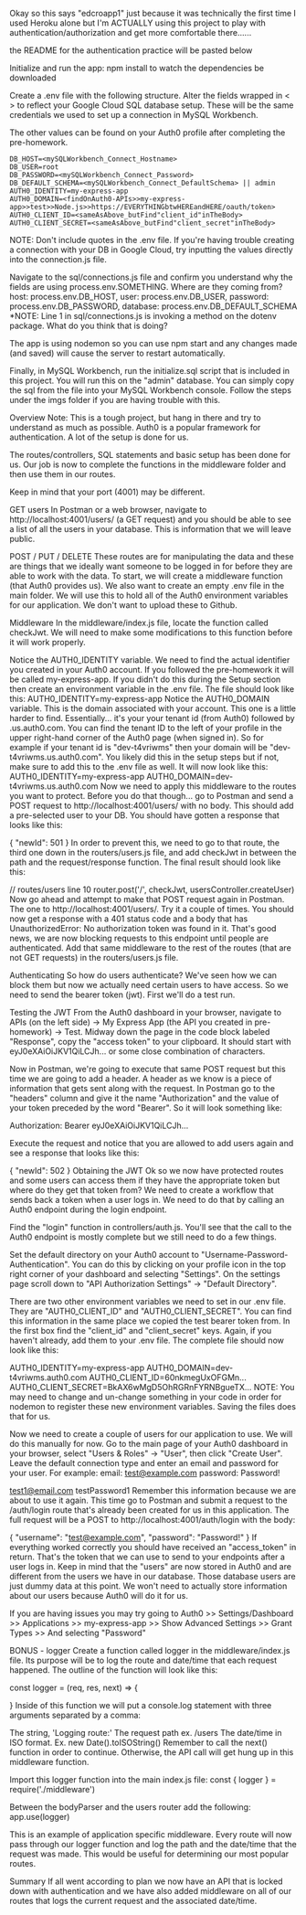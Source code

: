 Okay so this says "edcroapp1" just because it was technically the first time I used Heroku alone but I'm ACTUALLY using this project to play with authentication/authorization and get more comfortable there......



the README for the authentication practice will be pasted below





Initialize and run the app: npm install to watch the dependencies be downloaded

Create a .env file with the following structure. Alter the fields wrapped in < > to reflect your Google Cloud SQL database setup. These will be the same credentials we used to set up a connection in MySQL Workbench.

The other values can be found on your Auth0 profile after completing the pre-homework.

    DB_HOST=<mySQLWorkbench_Connect_Hostname>
    DB_USER=root
    DB_PASSWORD=<mySQLWorkbench_Connect_Password>
    DB_DEFAULT_SCHEMA=<mySQLWorkbench_Connect_DefaultSchema> || admin
    AUTH0_IDENTITY=my-express-app
    AUTH0_DOMAIN=<findOnAuth0-APIs>>my-express-app>>test>>Node.js>>https://EVERYTHINGbtwHEREandHERE/oauth/token>
    AUTH0_CLIENT_ID=<sameAsAbove_butFind"client_id"inTheBody>
    AUTH0_CLIENT_SECRET=<sameAsAbove_butFind"client_secret"inTheBody>
NOTE: Don't include quotes in the .env file. If you're having trouble creating a connection with your DB in Google Cloud, try inputting the values directly into the connection.js file.

Navigate to the sql/connections.js file and confirm you understand why the fields are using process.env.SOMETHING. Where are they coming from?
    host: process.env.DB_HOST,
    user: process.env.DB_USER,
    password: process.env.DB_PASSWORD,
    database: process.env.DB_DEFAULT_SCHEMA
*NOTE: Line 1 in sql/connections.js is invoking a method on the dotenv package. What do you think that is doing?

The app is using nodemon so you can use npm start and any changes made (and saved) will cause the server to restart automatically.

Finally, in MySQL Workbench, run the initialize.sql script that is included in this project. You will run this on the "admin" database. You can simply copy the sql from the file into your MySQL Workbench console. Follow the steps under the imgs folder if you are having trouble with this.

Overview
Note: This is a tough project, but hang in there and try to understand as much as possible. Auth0 is a popular framework for authentication. A lot of the setup is done for us.

The routes/controllers, SQL statements and basic setup has been done for us. Our job is now to complete the functions in the middleware folder and then use them in our routes.

Keep in mind that your port (4001) may be different.

GET users
In Postman or a web browser, navigate to http://localhost:4001/users/ (a GET request) and you should be able to see a list of all the users in your database. This is information that we will leave public.

POST / PUT / DELETE
These routes are for manipulating the data and these are things that we ideally want someone to be logged in for before they are able to work with the data. To start, we will create a middleware function (that Auth0 provides us). We also want to create an empty .env file in the main folder. We will use this to hold all of the Auth0 environment variables for our application. We don't want to upload these to Github.

Middleware
In the middleware/index.js file, locate the function called checkJwt. We will need to make some modifications to this function before it will work properly.

Notice the AUTH0_IDENTITY variable. We need to find the actual identifier you created in your Auth0 account. If you followed the pre-homework it will be called my-express-app. If you didn't do this during the Setup section then create an environment variable in the .env file. The file should look like this:
AUTH0_IDENTITY=my-express-app
Notice the AUTH0_DOMAIN variable. This is the domain associated with your account. This one is a little harder to find. Essentially... it's your your tenant id (from Auth0) followed by .us.auth0.com. You can find the tenant ID to the left of your profile in the upper right-hand corner of the Auth0 page (when signed in). So for example if your tenant id is "dev-t4vriwms" then your domain will be "dev-t4vriwms.us.auth0.com". You likely did this in the setup steps but if not, make sure to add this to the .env file as well. It will now look like this:
AUTH0_IDENTITY=my-express-app
AUTH0_DOMAIN=dev-t4vriwms.us.auth0.com
Now we need to apply this middleware to the routes you want to protect. Before you do that though... go to Postman and send a POST request to http://localhost:4001/users/ with no body. This should add a pre-selected user to your DB. You should have gotten a response that looks like this:

{
    "newId": 501
}
In order to prevent this, we need to go to that route, the third one down in the routers/users.js file, and add checkJwt in between the path and the request/response function. The final result should look like this:

// routes/users line 10
router.post('/', checkJwt, usersController.createUser)
Now go ahead and attempt to make that POST request again in Postman. The one to http://localhost:4001/users/. Try it a couple of times. You should now get a response with a 401 status code and a body that has UnauthorizedError: No authorization token was found in it. That's good news, we are now blocking requests to this endpoint until people are authenticated. Add that same middleware to the rest of the routes (that are not GET requests) in the routers/users.js file.

Authenticating
So how do users authenticate? We've seen how we can block them but now we actually need certain users to have access. So we need to send the bearer token (jwt). First we'll do a test run.

Testing the JWT
From the Auth0 dashboard in your browser, navigate to APIs (on the left side) -> My Express App (the API you created in pre-homework) -> Test. Midway down the page in the code block labeled "Response", copy the "access token" to your clipboard. It should start with eyJ0eXAiOiJKV1QiLCJh... or some close combination of characters.

Now in Postman, we're going to execute that same POST request but this time we are going to add a header. A header as we know is a piece of information that gets sent along with the request. In Postman go to the "headers" column and give it the name "Authorization" and the value of your token preceded by the word "Bearer". So it will look something like:

Authorization: Bearer eyJ0eXAiOiJKV1QiLCJh...

Execute the request and notice that you are allowed to add users again and see a response that looks like this:

{
    "newId": 502
}
Obtaining the JWT
Ok so we now have protected routes and some users can access them if they have the appropriate token but where do they get that token from? We need to create a workflow that sends back a token when a user logs in. We need to do that by calling an Auth0 endpoint during the login endpoint.

Find the "login" function in controllers/auth.js. You'll see that the call to the Auth0 endpoint is mostly complete but we still need to do a few things.

Set the default directory on your Auth0 account to "Username-Password-Authentication". You can do this by clicking on your profile icon in the top right corner of your dashboard and selecting "Settings". On the settings page scroll down to "API Authorization Settings" -> "Default Directory".

There are two other environment variables we need to set in our .env file. They are "AUTH0_CLIENT_ID" and "AUTH0_CLIENT_SECRET". You can find this information in the same place we copied the test bearer token from. In the first box find the "client_id" and "client_secret" keys. Again, if you haven't already, add them to your .env file. The complete file should now look like this:

AUTH0_IDENTITY=my-express-app
AUTH0_DOMAIN=dev-t4vriwms.auth0.com
AUTH0_CLIENT_ID=60nkmegUxOFGMn...
AUTH0_CLIENT_SECRET=BkAX6wMgD5OhRGRnFYRNBgueTX...
NOTE: You may need to change and un-change something in your code in order for nodemon to register these new environment variables. Saving the files does that for us.

Now we need to create a couple of users for our application to use. We will do this manually for now. Go to the main page of your Auth0 dashboard in your browser, select "Users & Roles" -> "User", then click "Create User". Leave the default connection type and enter an email and password for your user. For example:
email: test@example.com
password: Password!

test1@email.com
testPassword1
Remember this information because we are about to use it again. This time go to Postman and submit a request to the /auth/login route that's already been created for us in this application. The full request will be a POST to http://localhost:4001/auth/login with the body:

{
    "username": "test@example.com",
    "password": "Password!"
}
If everything worked correctly you should have received an "access_token" in return. That's the token that we can use to send to your endpoints after a user logs in. Keep in mind that the "users" are now stored in Auth0 and are different from the users we have in our database. Those database users are just dummy data at this point. We won't need to actually store information about our users because Auth0 will do it for us.

If you are having issues you may try going to Auth0 >> Settings/Dashboard >> Applications >> my-express-app >> Show Advanced Settings >> Grant Types >> And selecting "Password"

BONUS - logger
Create a function called logger in the middleware/index.js file. Its purpose will be to log the route and date/time that each request happened. The outline of the function will look like this:

const logger = (req, res, next) => {

}
Inside of this function we will put a console.log statement with three arguments separated by a comma:

The string, 'Logging route:'
The request path ex. /users
The date/time in ISO format. Ex. new Date().toISOString()
Remember to call the next() function in order to continue. Otherwise, the API call will get hung up in this middleware function.

Import this logger function into the main index.js file: const { logger } = require('./middleware')

Between the bodyParser and the users router add the following: app.use(logger)

This is an example of application specific middleware. Every route will now pass through our logger function and log the path and the date/time that the request was made. This would be useful for determining our most popular routes.

Summary
If all went according to plan we now have an API that is locked down with authentication and we have also added middleware on all of our routes that logs the current request and the associated date/time.